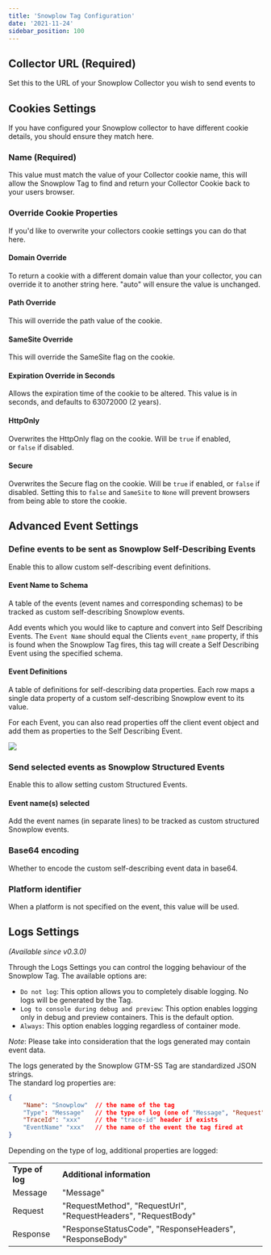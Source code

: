 ```yaml
---
title: 'Snowplow Tag Configuration'
date: '2021-11-24'
sidebar_position: 100
---
```


## Collector URL (Required)

Set this to the URL of your Snowplow Collector you wish to send events to

## Cookies Settings

If you have configured your Snowplow collector to have different cookie details, you should ensure they match here.

### Name (Required)

This value must match the value of your Collector cookie name, this will allow the Snowplow Tag to find and return your Collector Cookie back to your users browser.

### Override Cookie Properties

If you'd like to overwrite your collectors cookie settings you can do that here.

#### Domain Override

To return a cookie with a different domain value than your collector, you can override it to another string here. "auto" will ensure the value is unchanged.

#### Path Override

This will override the path value of the cookie.

#### SameSite Override

This will override the SameSite flag on the cookie.

#### Expiration Override in Seconds

Allows the expiration time of the cookie to be altered. This value is in seconds, and defaults to 63072000 (2 years).

#### HttpOnly

Overwrites the HttpOnly flag on the cookie. Will be `true` if enabled, or `false` if disabled.

#### Secure

Overwrites the Secure flag on the cookie. Will be `true` if enabled, or `false` if disabled. Setting this to `false` and `SameSite` to `None` will prevent browsers from being able to store the cookie.

## Advanced Event Settings

### Define events to be sent as Snowplow Self-Describing Events

Enable this to allow custom self-describing event definitions.

#### Event Name to Schema

A table of the events (event names and corresponding schemas) to be tracked as custom self-describing Snowplow events.

Add events which you would like to capture and convert into Self Describing Events. The `Event Name` should equal the Clients `event_name` property, if this is found when the Snowplow Tag fires, this tag will create a Self Describing Event using the specified schema.

#### Event Definitions

A table of definitions for self-describing data properties. Each row maps a single data property of a custom self-describing Snowplow event to its value.

For each Event, you can also read properties off the client event object and add them as properties to the Self Describing Event.

![](images/sdjsetup.png)

### Send selected events as Snowplow Structured Events

Enable this to allow setting custom Structured Events.

#### Event name(s) selected

Add the event names (in separate lines) to be tracked as custom structured Snowplow events.

### Base64 encoding

Whether to encode the custom self-describing event data in base64.

### Platform identifier

When a platform is not specified on the event, this value will be used.

## Logs Settings

_(Available since v0.3.0)_

Through the Logs Settings you can control the logging behaviour of the Snowplow Tag. The available options are:

- `Do not log`: This option allows you to completely disable logging. No logs will be generated by the Tag.
- `Log to console during debug and preview`: This option enables logging only in debug and preview containers. This is the default option.
- `Always`: This option enables logging regardless of container mode.

_Note_: Please take into consideration that the logs generated may contain event data.

The logs generated by the Snowplow GTM-SS Tag are standardized JSON strings.  
The standard log properties are:

```json
{
    "Name": "Snowplow"  // the name of the tag
    "Type": "Message"   // the type of log (one of "Message", "Request", "Response")
    "TraceId": "xxx"    // the "trace-id" header if exists
    "EventName" "xxx"   // the name of the event the tag fired at
}
```

Depending on the type of log, additional properties are logged:

<table><tbody><tr><td class="has-text-align-center" data-align="center"><strong>Type of log</strong></td><td class="has-text-align-center" data-align="center"><strong>Additional information</strong></td></tr><tr><td class="has-text-align-center" data-align="center">Message</td><td class="has-text-align-center" data-align="center">"Message"</td></tr><tr><td class="has-text-align-center" data-align="center">Request</td><td class="has-text-align-center" data-align="center">"RequestMethod", "RequestUrl", "RequestHeaders", "RequestBody"</td></tr><tr><td class="has-text-align-center" data-align="center">Response</td><td class="has-text-align-center" data-align="center">"ResponseStatusCode", "ResponseHeaders", "ResponseBody"</td></tr></tbody></table>
